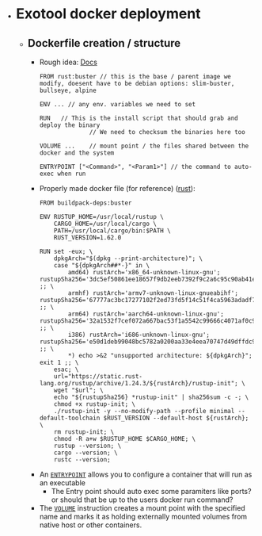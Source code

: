 - # Exotool docker deployment  
	- ## Dockerfile creation / structure  
		- Rough idea: [Docs](https://docs.docker.com/engine/reference/builder/)  
		  ```
		  FROM rust:buster // this is the base / parent image we modify, doesent have to be debian options: slim-buster, bullseye, alpine
		  		  
		  ENV ... // any env. variables we need to set
		  		  
		  RUN 	// This is the install script that should grab and deploy the binary
		  		  		// We need to checksum the binaries here too
		  		          
		  VOLUME ...	// mount point / the files shared between the docker and the system
		  		  
		  ENTRYPOINT ["<Command>", "<Param1>"] // the command to auto-exec when run
		  ```
		- Properly made docker file (for reference) ([rust](https://github.com/rust-lang/docker-rust/blob/cdceae24a8dfcad5d5c85cf4a949c340437a0d01/1.62.0/buster/Dockerfile)):  
		  ```
          FROM buildpack-deps:buster
  
          ENV RUSTUP_HOME=/usr/local/rustup \
              CARGO_HOME=/usr/local/cargo \
              PATH=/usr/local/cargo/bin:$PATH \
              RUST_VERSION=1.62.0
  
          RUN set -eux; \
              dpkgArch="$(dpkg --print-architecture)"; \
              case "${dpkgArch##*-}" in \
                  amd64) rustArch='x86_64-unknown-linux-gnu'; rustupSha256='3dc5ef50861ee18657f9db2eeb7392f9c2a6c95c90ab41e45ab4ca71476b4338' ;; \
                  armhf) rustArch='armv7-unknown-linux-gnueabihf'; rustupSha256='67777ac3bc17277102f2ed73fd5f14c51f4ca5963adadf7f174adf4ebc38747b' ;; \
                  arm64) rustArch='aarch64-unknown-linux-gnu'; rustupSha256='32a1532f7cef072a667bac53f1a5542c99666c4071af0c9549795bbdb2069ec1' ;; \
                  i386) rustArch='i686-unknown-linux-gnu'; rustupSha256='e50d1deb99048bc5782a0200aa33e4eea70747d49dffdc9d06812fd22a372515' ;; \
                  *) echo >&2 "unsupported architecture: ${dpkgArch}"; exit 1 ;; \
              esac; \
              url="https://static.rust-lang.org/rustup/archive/1.24.3/${rustArch}/rustup-init"; \
              wget "$url"; \
              echo "${rustupSha256} *rustup-init" | sha256sum -c -; \
              chmod +x rustup-init; \
              ./rustup-init -y --no-modify-path --profile minimal --default-toolchain $RUST_VERSION --default-host ${rustArch}; \
              rm rustup-init; \
              chmod -R a+w $RUSTUP_HOME $CARGO_HOME; \
              rustup --version; \
              cargo --version; \
              rustc --version;
		  ```
    	- An [`ENTRYPOINT`](https://docs.docker.com/engine/reference/builder/#entrypoint) allows you to configure a container that will run as an executable  
    		- The Entry point should auto exec some paramiters like ports? or should that be up to the users docker run command?  
    	- The [`VOLUME`](https://docs.docker.com/engine/reference/builder/#volume) instruction creates a mount point with the specified name and marks it as holding externally mounted volumes from native host or other containers.  